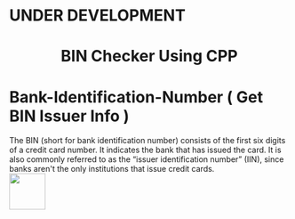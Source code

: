 # UNDER DEVELOPMENT

<h1 align="center">BIN Checker Using CPP</h1>

# Bank-Identification-Number ( Get BIN Issuer Info )

The BIN (short for bank identification number) consists of the first six digits of a credit card number. It indicates the bank that has issued the card. It is also commonly referred to as the “issuer identification number” (IIN), since banks aren't the only institutions that issue credit cards.
<br><img height=65px src="https://github.com/heisenberg-official/Bank-Identification-Number-Checker/blob/main/BIN_PNG.png">
